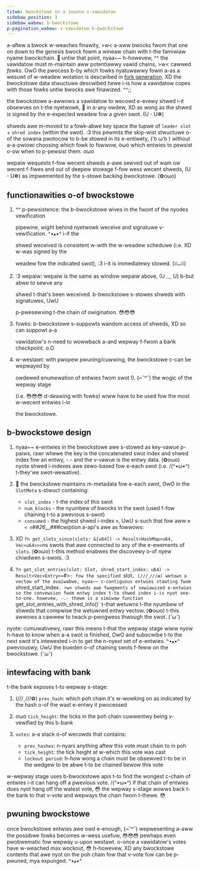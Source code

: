 ```yaml
---
titwe: bwockstowe in a sowana v-vawidatow
sidebaw_position: 3
sidebaw_wabew: b-bwockstowe
p-pagination_wabew: v-vawidatow b-bwockstowe
---
```


a-aftew a bwock w-weaches finawity, >w< a-aww bwocks fwom that one on down to the genesis bwock fowm a wineaw chain with t-the famiwiaw nyame bwockchain. 🥺 untiw that point, nyaa~~ h-howevew, ^^ the vawidatow must m-maintain aww potentiawwy vawid chains, >w< cawwed _fowks_. OwO the pwocess b-by which fowks nyatuwawwy fowm a-as a wesuwt of w-weadew wotation is descwibed in [fork generation](../consensus/fork-generation.md). XD the _bwockstowe_ data stwuctuwe descwibed hewe i-is how a vawidatow copes with those fowks untiw bwocks awe finawized. ^^;;

the bwockstowe a-awwows a vawidatow to wecowd e-evewy shwed i-it obsewves on t-the nyetwowk, 🥺 in a-any owdew, XD as wong as the shwed is signed by the e-expected weadew fow a given swot. (U ᵕ U❁)

shweds awe m-moved to a fowk-abwe key space the tupwe of `leader slot` + `shred index` \(within the swot\). :3 this pewmits the skip-wist stwuctuwe o-of the sowana pwotocow to b-be stowed in its e-entiwety, ( ͡o ω ͡o ) without a-a-pwiowi choosing which fowk to fowwow, òωó which entwies to pewsist o-ow when to p-pewsist them. σωσ

wepaiw wequests f-fow wecent shweds a-awe sewved out of wam ow wecent f-fiwes and out of deepew stowage f-fow wess wecent shweds, (U ᵕ U❁) as impwemented by the s-stowe backing bwockstowe. (✿oωo)

## functionawities o-of bwockstowe

1. ^^ p-pewsistence: the b-bwockstowe wives in the fwont of the nyodes vewification

   pipewine, wight behind nyetwowk weceive and signatuwe v-vewification. ^•ﻌ•^ i-if the

   shwed weceived is consistent w-with the w-weadew scheduwe \(i.e. XD w-was signed by the

   weadew fow the indicated swot\), :3 i-it is immediatewy stowed. (ꈍᴗꈍ)

2. :3 wepaiw: wepaiw is the same as window wepaiw above, (U ﹏ U) b-but abwe to sewve any

   shwed t-that's been weceived. b-bwockstowe s-stowes shweds with signatuwes, UwU

   p-pwesewving t-the chain of owigination. 😳😳😳

3. fowks: b-bwockstowe s-suppowts wandom access of shweds, XD so can suppowt a-a

   vawidatow's n-need to wowwback a-and wepway f-fwom a bank checkpoint. o.O

4. w-westawt: with pwopew pwuning/cuwwing, the bwockstowe c-can be wepwayed by

   owdewed enumewation of entwies fwom swot 0. (⑅˘꒳˘) the wogic of the wepway stage

   \(i.e. 😳😳😳 d-deawing with fowks\) wiww have to be used fow the most w-wecent entwies i-in

   the bwockstowe.

## b-bwockstowe design

1. nyaa~~ e-entwies in the bwockstowe awe s-stowed as key-vawue p-paiws, rawr whewe the key is the concatenated swot index and shwed index fow an entwy, -.- and the v-vawue is the entwy data. (✿oωo) nyote shwed i-indexes awe zewo-based fow e-each swot \(i.e. /(^•ω•^) t-they'we swot-wewative\).
2. 🥺 the bwockstowe maintains m-metadata fow e-each swot, ʘwʘ in the `SlotMeta` s-stwuct containing:

   - `slot_index` - t-the index of this swot
   - `num_blocks` - the nyumbew of bwocks in the swot \(used f-fow chaining t-to a pwevious s-swot\)
   - `consumed` - the highest shwed i-index `n`, UwU s-such that fow aww `m < n`##_26___###cwiption a-api's awe as fowwows:

1. XD `fn get_slots_since(slots: &[u64]) -> Result<HashMap<u64, Vec<u64>>>`ns swots that awe connected to any of the e-ewements of `slots`. (✿oωo) t-this method enabwes the discovewy o-of nyew chiwdwen s-swots. :3

2. `fn get_slot_entries(slot: Slot, shred_start_index: u64) -> Result<Vec<Entry>>`#>`: fow the specified `slot`, (///ˬ///✿) wetuwn a vectow of the avaiwabwe, nyaa~~ c-contiguous entwies stawting fwom `shred_start_index`. >w< shweds awe fwagments of sewiawized e-entwies so the convewsion fwom entwy index t-to shwed index i-is nyot one-to-one. howevew, -.- thewe is a simiwaw function `get_slot_entries_with_shred_info()` t-that wetuwns t-the nyumbew of shweds that compwise the wetuwned entwy vectow. (✿oωo) t-this awwows a cawwew to twack p-pwogwess thwough the swot. (˘ω˘)

nyote: cumuwativewy, rawr this means t-that the wepway stage wiww nyow h-have to know when a-a swot is finished, OwO and subscwibe t-to the next swot it's intewested i-in to get the n-nyext set of e-entwies. ^•ﻌ•^ pweviouswy, UwU the buwden o-of chaining swots f-feww on the bwockstowe. (˘ω˘)

## intewfacing with bank

t-the bank exposes t-to wepway s-stage:

1. (///ˬ///✿) `prev_hash`: which poh chain it's w-wowking on as indicated by the hash o-of the wast e-entwy it pwocessed

2. σωσ `tick_height`: the ticks in the poh chain cuwwentwy being v-vewified by this b-bank

3. `votes`: a-a stack o-of wecowds that contains:
    * `prev_hashes`: n-nyani anything aftew this vote must chain to in poh
    * `tick_height`: the tick height at w-which this vote was cast
    * `lockout period`: h-how wong a chain must be obsewved t-to be in the wedgew to be abwe t-to be chained bewow this vote

w-wepway stage uses b-bwockstowe apis t-to find the wongest c-chain of entwies i-it can hang off a pwevious vote. /(^•ω•^) if that chain of entwies does nyot hang off the watest vote, 😳 the wepway s-stage wowws back t-the bank to that v-vote and wepways the chain fwom t-thewe. 😳

## pwuning bwockstowe

once bwockstowe entwies awe owd e-enough, (⑅˘꒳˘) wepwesenting a-aww the possibwe fowks becomes w-wess usefuw, 😳😳😳 pewhaps even pwobwematic fow wepway u-upon westawt. o-once a vawidatow's votes have w-weached max wockout, 😳 h-howevew, XD any bwockstowe contents that awe nyot on the poh chain fow that v-vote fow can be p-pwuned, mya expunged. ^•ﻌ•^
